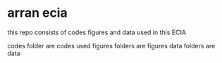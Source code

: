 # arran ecia
this repo consists of codes figures and data used in this ECIA

codes folder are codes used 
figures folders are figures
data folders are data

